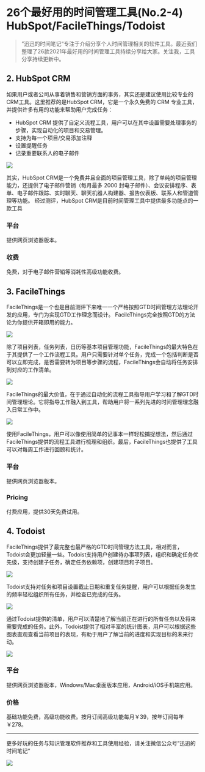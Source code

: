 # 26个最好用的时间管理工具(No.2-4) HubSpot/FacileThings/Todoist

> ”迅迅的时间笔记“专注于介绍分享个人时间管理相关的软件工具。最近我们整理了26款2021年最好用的时间管理工具持续分享给大家。关注我，工具分享持续更新中。

## 2. HubSpot CRM

如果用户或者公司从事着销售和营销方面的事务，其实还是建议使用比较专业的CRM工具。这里推荐的是HubSpot CRM，它是一个永久免费的 CRM 专业工具，并提供许多有用的功能来帮助用户完成任务：

- HubSpot CRM 提供了自定义流程工具，用户可以在其中设置需要处理事务的步骤，实现自动化的项目和交易管理。
- 支持为每一个项目/交易添加注释
- 设置提醒任务
- 记录重要联系人的电子邮件

![](https://pic2.zhimg.com/80/v2-f48666f4738fb35adaa9e68a6b532491_1440w.jpg)

其实，HubSpot CRM是一个免费并且全面的项目管理工具，除了单纯的项目管理能力，还提供了电子邮件营销（每月最多 2000 封电子邮件）、会议安排程序、表单、电子邮件跟踪、实时聊天、聊天机器人构建器、报告仪表板、联系人和管道管理等功能。
经过测评，HubSpot CRM是目前时间管理工具中提供最多功能点的一款工具

### 平台

提供网页浏览器版本。

### 收费

免费，对于电子邮件营销等消耗性高级功能收费。

## 3. FacileThings

FacileThings是一个也是目前测评下来唯一一个严格按照GTD时间管理方法理论开发的应用，专门为实现GTD工作理念而设计。 FacileThings完全按照GTD的方法论为你提供开箱即用的能力。

![](https://pic3.zhimg.com/80/v2-a6bab9df1a609ac4d31148f576df633a_1440w.jpg)

除了项目列表，任务列表，日历等基本项目管理功能，FacileThings的最大特色在于其提供了一个工作流程工具。用户只需要针对单个任务，完成一个包括判断是否可以立即完成，是否需要转为项目等步骤的流程，FacileThings会自动将任务安排到对应的工作清单。

![](https://pic2.zhimg.com/80/v2-dcbd2cff994d64e328f27825a20149fd_1440w.jpg)

FacileThings的最大价值，在于通过自动化的流程工具指导用户学习和了解GTD时间管理理论。它将指导工作融入到工具，帮助用户将一系列先进的时间管理理念融入日常工作中。

![](https://pic3.zhimg.com/80/v2-1f9d2cbe6d8d93e11dd7b51940f50386_1440w.jpg)

使用FacileThings，用户可以像使用简单的记事本一样轻松捕捉想法，然后通过FacileThings提供的流程工具进行梳理和组织。最后，FacileThings也提供了工具可以对每周工作进行回顾和统计。

### 平台

提供网页浏览器版本。

### Pricing

付费应用，提供30天免费试用。

## 4. Todoist

FacileThings提供了最完整也最严格的GTD时间管理方法工具，相对而言，Todoist会更加轻量一些。Todoist支持用户创建待办事项列表，组织和确定任务优先级，支持创建子任务，确定任务依赖项，创建项目和子项目。

![](https://pic1.zhimg.com/80/v2-b5b3c1d3ab411846777931b953b0967c_1440w.jpg)

Todoist支持对任务和项目设置截止日期和重复任务提醒，用户可以根据任务发生的频率轻松组织所有任务，并检查已完成的任务。

![](https://pic2.zhimg.com/80/v2-b3203e266e10a543745f0b5a5c62c1d1_1440w.jpg)

通过Todoist提供的清单，用户可以清楚地了解当前正在进行的所有任务以及将来需要完成的任务。此外，Todoist提供了相对丰富的统计图表，用户可以根据这些图表直观查看当前项目的表现，有助于用户了解当前的进度和实现目标的未来行动。

![](https://pic4.zhimg.com/80/v2-5018bbc7acabf0624f5630a1723e1613_1440w.jpg)

### 平台
提供网页浏览器版本，Windows/Mac桌面版本应用，Android/iOS手机端应用。


### 价格
基础功能免费，高级功能收费。按月订阅高级功能每月￥39，按年订阅每年￥278。

---
更多好玩的任务与知识管理软件推荐和工具使用经验，请关注微信公众号“迅迅的时间笔记”

![](https://xunxun2hei.oss-cn-shanghai.aliyuncs.com/documents/todo2/qrcode_for_gh_d14fa0fe79e4_430.jpg)